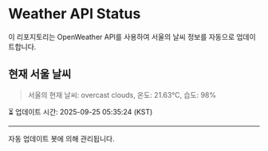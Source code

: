 
# Weather API Status

이 리포지토리는 OpenWeather API를 사용하여 서울의 날씨 정보를 자동으로 업데이트합니다.

## 현재 서울 날씨
> 서울의 현재 날씨: overcast clouds, 온도: 21.63°C, 습도: 98%

⏳ 업데이트 시간: 2025-09-25 05:35:24 (KST)

---
자동 업데이트 봇에 의해 관리됩니다.
